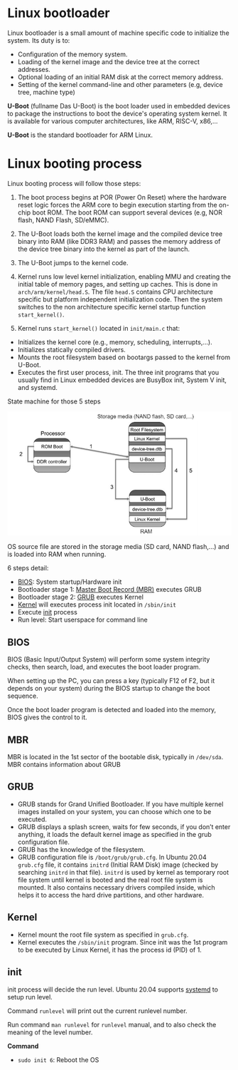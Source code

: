 # Linux bootloader

Linux bootloader is a small amount of machine specific code to initialize the system. Its duty is to:

* Configuration of the memory system.
* Loading of the kernel image and the device tree at the correct addresses.
* Optional loading of an initial RAM disk at the correct memory address.
* Setting of the kernel command-line and other parameters (e.g, device tree, machine type)

**U-Boot** (fullname Das U-Boot) is the boot loader used in embedded devices to package the instructions to boot the device's operating system kernel. It is available for various computer architectures, like ARM, RISC-V, x86,...

**U-Boot** is the standard bootloader for ARM Linux.

# Linux booting process

Linux booting process will follow those steps:

1. The boot process begins at POR (Power On Reset) where the hardware reset logic forces the ARM core to begin execution starting from the on-chip boot ROM. The boot ROM can support several devices (e.g, NOR flash, NAND Flash, SD/eMMC). 

2. The U-Boot loads both the kernel image and the compiled device tree binary into RAM (like DDR3 RAM) and passes the memory address of the device tree binary into the kernel as part of the launch.

3. The U-Boot jumps to the kernel code.

4. Kernel runs low level kernel initialization, enabling MMU and creating the initial table of memory pages, and setting up caches. This is done in ``arch/arm/kernel/head.S``. The file ``head.S`` contains CPU architecture specific but platform independent initialization code. Then the system switches to the non architecture specific kernel startup function ``start_kernel()``.

5. Kernel runs ``start_kernel()`` located in ``init/main.c`` that:

* Initializes the kernel core (e.g., memory, scheduling, interrupts,...). 
* Initializes statically compiled drivers.
* Mounts the root filesystem based on bootargs passed to the kernel from U-Boot.
* Executes the first user process, init. The three init programs that you usually find in Linux embedded devices are BusyBox init, System V init, and systemd.

State machine for those 5 steps

![](../Environment/Images/booting_process.png)

OS source file are stored in the storage media (SD card, NAND flash,...) and is loaded into RAM when running.

6 steps detail:

* [BIOS](#BIOS): System startup/Hardware init
* Bootloader stage 1: [Master Boot Record (MBR)](#MBR) executes GRUB
* Bootloader stage 2: [GRUB](#GRUB) executes Kernel
* [Kernel](#Kernel) will executes process init located in ``/sbin/init``
* Execute [init](#init) process
* Run level: Start userspace for command line

## BIOS

BIOS (Basic Input/Output System) will perform some system integrity checks, then search, load, and executes the boot loader program.

When setting up the PC, you can press a key (typically F12 of F2, but it depends on your system) during the BIOS startup to change the boot sequence.

Once the boot loader program is detected and loaded into the memory, BIOS gives the control to it.

## MBR

MBR is located in the 1st sector of the bootable disk, typically in ``/dev/sda``. MBR contains information about GRUB 

## GRUB

* GRUB stands for Grand Unified Bootloader. If you have multiple kernel images installed on your system, you can choose which one to be executed.
* GRUB displays a splash screen, waits for few seconds, if you don’t enter anything, it loads the default kernel image as specified in the grub configuration file.
* GRUB has the knowledge of the filesystem.
* GRUB configuration file is ``/boot/grub/grub.cfg``. In Ubuntu 20.04 ``grub.cfg`` file, it contains ``initrd`` (Initial RAM Disk) image (checked by searching ``initrd`` in that file). ``initrd`` is used by kernel as temporary root file system until kernel is booted and the real root file system is mounted. It also contains necessary drivers compiled inside, which helps it to access the hard drive partitions, and other hardware.

## Kernel

* Kernel mount the root file system as specified in ``grub.cfg``.
* Kernel executes the ``/sbin/init`` program. Since init was the 1st program to be executed by Linux Kernel, it has the process id (PID) of 1. 

## init

init process will decide the run level. Ubuntu 20.04 supports [systemd](https://github.com/TranPhucVinh/Linux-Shell/blob/master/Physical%20layer/Systemd.md) to setup run level.

Command ``runlevel`` will print out the current runlevel number.

Run command ``man runlevel`` for ``runlevel`` manual, and to also check the meaning of the level number.

**Command**

* ``sudo init 6``: Reboot the OS